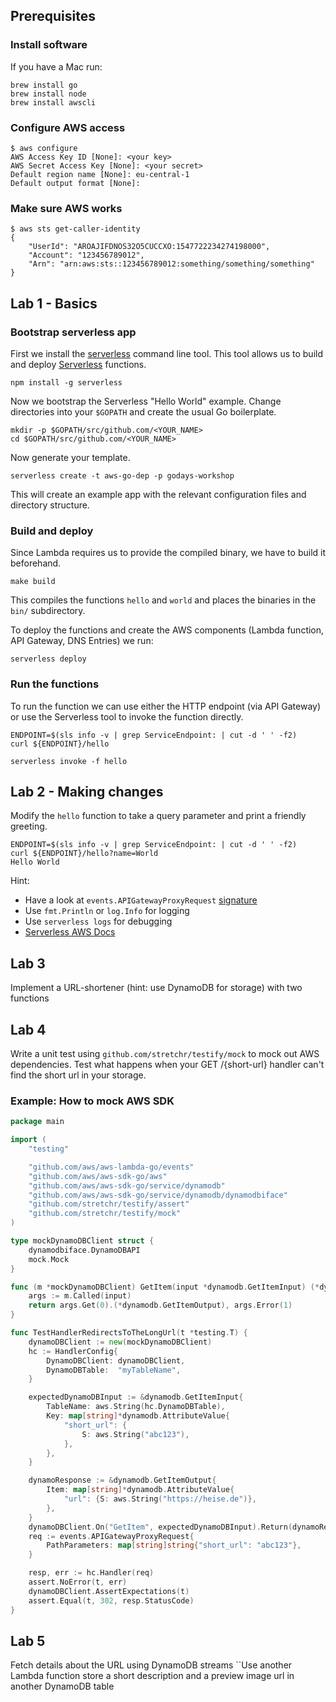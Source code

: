 ## Prerequisites

### Install software

If you have a Mac run:
```
brew install go
brew install node
brew install awscli
```

### Configure AWS access

```
$ aws configure
AWS Access Key ID [None]: <your key>
AWS Secret Access Key [None]: <your secret>
Default region name [None]: eu-central-1
Default output format [None]:
```

### Make sure AWS works

```
$ aws sts get-caller-identity
{
    "UserId": "AROAJIFDNOS32O5CUCCXO:1547722234274198000",
    "Account": "123456789012",
    "Arn": "arn:aws:sts::123456789012:something/something/something"
}
```

## Lab 1 - Basics

### Bootstrap serverless app

First we install the [serverless](https://serverless.com/framework/docs/getting-started/) command line tool.
This tool allows us to build and deploy [Serverless](https://en.wikipedia.org/wiki/Serverless_computing) functions.

```
npm install -g serverless
```

Now we bootstrap the Serverless "Hello World" example.
Change directories into your `$GOPATH` and create the usual Go boilerplate.

```
mkdir -p $GOPATH/src/github.com/<YOUR_NAME>
cd $GOPATH/src/github.com/<YOUR_NAME>
```

Now generate your template.

```
serverless create -t aws-go-dep -p godays-workshop
```

This will create an example app with the relevant configuration files and directory structure.

### Build and deploy
Since Lambda requires us to provide the compiled binary, we have to build it beforehand.
```
make build
```
This compiles the functions `hello` and `world` and places the binaries in the `bin/` subdirectory.

To deploy the functions and create the AWS components (Lambda function, API Gateway, DNS Entries) we run:

```
serverless deploy
```

### Run the functions

To run the function we can use either the HTTP endpoint (via API Gateway) or use the Serverless tool to invoke the function directly.
```
ENDPOINT=$(sls info -v | grep ServiceEndpoint: | cut -d ' ' -f2)
curl ${ENDPOINT}/hello

serverless invoke -f hello
```

## Lab 2 - Making changes

Modify the `hello` function to take a query parameter and print a friendly greeting.
```
ENDPOINT=$(sls info -v | grep ServiceEndpoint: | cut -d ' ' -f2)
curl ${ENDPOINT}/hello?name=World
Hello World
```

Hint:
- Have a look at `events.APIGatewayProxyRequest` [signature](https://github.com/aws/aws-lambda-go/blob/master/events/apigw.go#L6)
- Use `fmt.Println` or `log.Info` for logging
- Use `serverless logs` for debugging
- [Serverless AWS Docs](https://serverless.com/framework/docs/providers/aws/)

## Lab 3

Implement a URL-shortener (hint: use DynamoDB for storage) with two functions

## Lab 4

Write a unit test using `github.com/stretchr/testify/mock` to mock out AWS dependencies.
Test what happens when your GET /{short-url} handler can't find the short url in your storage.

### Example: How to mock AWS SDK

```go
package main

import (
	"testing"

	"github.com/aws/aws-lambda-go/events"
	"github.com/aws/aws-sdk-go/aws"
	"github.com/aws/aws-sdk-go/service/dynamodb"
	"github.com/aws/aws-sdk-go/service/dynamodb/dynamodbiface"
	"github.com/stretchr/testify/assert"
	"github.com/stretchr/testify/mock"
)

type mockDynamoDBClient struct {
	dynamodbiface.DynamoDBAPI
	mock.Mock
}

func (m *mockDynamoDBClient) GetItem(input *dynamodb.GetItemInput) (*dynamodb.GetItemOutput, error) {
	args := m.Called(input)
	return args.Get(0).(*dynamodb.GetItemOutput), args.Error(1)
}

func TestHandlerRedirectsToTheLongUrl(t *testing.T) {
	dynamoDBClient := new(mockDynamoDBClient)
	hc := HandlerConfig{
		DynamoDBClient: dynamoDBClient,
		DynamoDBTable:  "myTableName",
	}

	expectedDynamoDBInput := &dynamodb.GetItemInput{
		TableName: aws.String(hc.DynamoDBTable),
		Key: map[string]*dynamodb.AttributeValue{
			"short_url": {
				S: aws.String("abc123"),
			},
		},
	}

	dynamoResponse := &dynamodb.GetItemOutput{
		Item: map[string]*dynamodb.AttributeValue{
			"url": {S: aws.String("https://heise.de")},
		},
	}
	dynamoDBClient.On("GetItem", expectedDynamoDBInput).Return(dynamoResponse, nil)
	req := events.APIGatewayProxyRequest{
		PathParameters: map[string]string{"short_url": "abc123"},
	}

	resp, err := hc.Handler(req)
	assert.NoError(t, err)
	dynamoDBClient.AssertExpectations(t)
	assert.Equal(t, 302, resp.StatusCode)
}
```

## Lab 5
 
Fetch details about the URL using DynamoDB streams
``Use another Lambda function store a short description and a preview image url in another DynamoDB table
